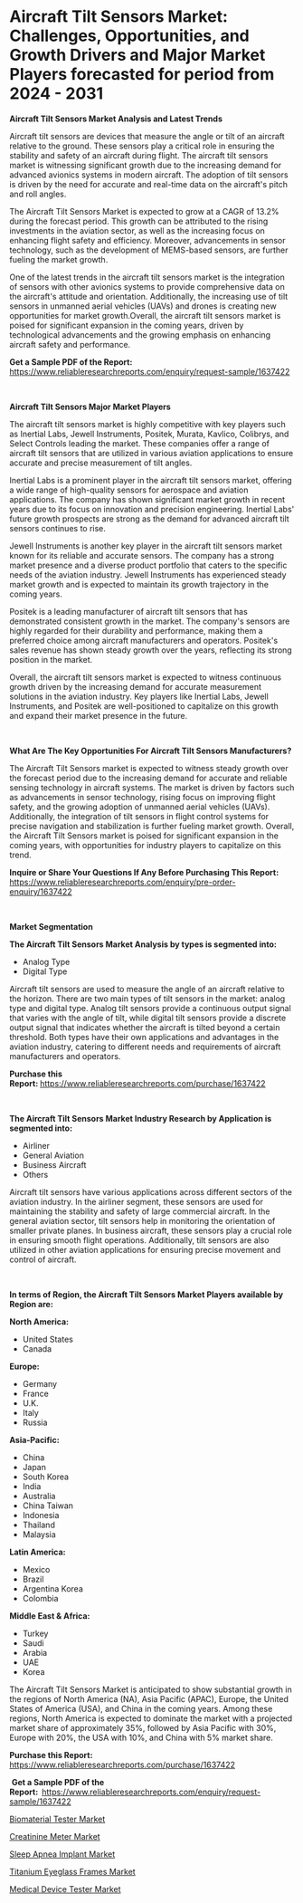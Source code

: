 <p><h1>Aircraft Tilt Sensors Market: Challenges, Opportunities, and Growth Drivers and Major Market Players forecasted for period from 2024 - 2031</h1></p><p><strong>Aircraft Tilt Sensors Market Analysis and Latest Trends</strong></p>
<p><p>Aircraft tilt sensors are devices that measure the angle or tilt of an aircraft relative to the ground. These sensors play a critical role in ensuring the stability and safety of an aircraft during flight. The aircraft tilt sensors market is witnessing significant growth due to the increasing demand for advanced avionics systems in modern aircraft. The adoption of tilt sensors is driven by the need for accurate and real-time data on the aircraft's pitch and roll angles.</p><p>The Aircraft Tilt Sensors Market is expected to grow at a CAGR of 13.2% during the forecast period. This growth can be attributed to the rising investments in the aviation sector, as well as the increasing focus on enhancing flight safety and efficiency. Moreover, advancements in sensor technology, such as the development of MEMS-based sensors, are further fueling the market growth.</p><p>One of the latest trends in the aircraft tilt sensors market is the integration of sensors with other avionics systems to provide comprehensive data on the aircraft's attitude and orientation. Additionally, the increasing use of tilt sensors in unmanned aerial vehicles (UAVs) and drones is creating new opportunities for market growth.Overall, the aircraft tilt sensors market is poised for significant expansion in the coming years, driven by technological advancements and the growing emphasis on enhancing aircraft safety and performance.</p></p>
<p><strong>Get a Sample PDF of the Report:&nbsp;</strong> <a href="https://www.reliableresearchreports.com/enquiry/request-sample/1637422">https://www.reliableresearchreports.com/enquiry/request-sample/1637422</a></p>
<p>&nbsp;</p>
<p><strong>Aircraft Tilt Sensors Major Market Players</strong></p>
<p><p>The aircraft tilt sensors market is highly competitive with key players such as Inertial Labs, Jewell Instruments, Positek, Murata, Kavlico, Colibrys, and Select Controls leading the market. These companies offer a range of aircraft tilt sensors that are utilized in various aviation applications to ensure accurate and precise measurement of tilt angles.</p><p>Inertial Labs is a prominent player in the aircraft tilt sensors market, offering a wide range of high-quality sensors for aerospace and aviation applications. The company has shown significant market growth in recent years due to its focus on innovation and precision engineering. Inertial Labs' future growth prospects are strong as the demand for advanced aircraft tilt sensors continues to rise.</p><p>Jewell Instruments is another key player in the aircraft tilt sensors market known for its reliable and accurate sensors. The company has a strong market presence and a diverse product portfolio that caters to the specific needs of the aviation industry. Jewell Instruments has experienced steady market growth and is expected to maintain its growth trajectory in the coming years.</p><p>Positek is a leading manufacturer of aircraft tilt sensors that has demonstrated consistent growth in the market. The company's sensors are highly regarded for their durability and performance, making them a preferred choice among aircraft manufacturers and operators. Positek's sales revenue has shown steady growth over the years, reflecting its strong position in the market.</p><p>Overall, the aircraft tilt sensors market is expected to witness continuous growth driven by the increasing demand for accurate measurement solutions in the aviation industry. Key players like Inertial Labs, Jewell Instruments, and Positek are well-positioned to capitalize on this growth and expand their market presence in the future.</p></p>
<p>&nbsp;</p>
<p><strong>What Are The Key Opportunities For Aircraft Tilt Sensors Manufacturers?</strong></p>
<p><p>The Aircraft Tilt Sensors market is expected to witness steady growth over the forecast period due to the increasing demand for accurate and reliable sensing technology in aircraft systems. The market is driven by factors such as advancements in sensor technology, rising focus on improving flight safety, and the growing adoption of unmanned aerial vehicles (UAVs). Additionally, the integration of tilt sensors in flight control systems for precise navigation and stabilization is further fueling market growth. Overall, the Aircraft Tilt Sensors market is poised for significant expansion in the coming years, with opportunities for industry players to capitalize on this trend.</p></p>
<p><strong>Inquire or Share Your Questions If Any Before Purchasing This Report:</strong> <a href="https://www.reliableresearchreports.com/enquiry/pre-order-enquiry/1637422">https://www.reliableresearchreports.com/enquiry/pre-order-enquiry/1637422</a></p>
<p>&nbsp;</p>
<p><strong>Market Segmentation</strong></p>
<p><strong>The Aircraft Tilt Sensors Market Analysis by types is segmented into:</strong></p>
<p><ul><li>Analog Type</li><li>Digital Type</li></ul></p>
<p><p>Aircraft tilt sensors are used to measure the angle of an aircraft relative to the horizon. There are two main types of tilt sensors in the market: analog type and digital type. Analog tilt sensors provide a continuous output signal that varies with the angle of tilt, while digital tilt sensors provide a discrete output signal that indicates whether the aircraft is tilted beyond a certain threshold. Both types have their own applications and advantages in the aviation industry, catering to different needs and requirements of aircraft manufacturers and operators.</p></p>
<p><strong>Purchase this Report:&nbsp;</strong><a href="https://www.reliableresearchreports.com/purchase/1637422">https://www.reliableresearchreports.com/purchase/1637422</a></p>
<p>&nbsp;</p>
<p><strong>The Aircraft Tilt Sensors Market Industry Research by Application is segmented into:</strong></p>
<p><ul><li>Airliner</li><li>General Aviation</li><li>Business Aircraft</li><li>Others</li></ul></p>
<p><p>Aircraft tilt sensors have various applications across different sectors of the aviation industry. In the airliner segment, these sensors are used for maintaining the stability and safety of large commercial aircraft. In the general aviation sector, tilt sensors help in monitoring the orientation of smaller private planes. In business aircraft, these sensors play a crucial role in ensuring smooth flight operations. Additionally, tilt sensors are also utilized in other aviation applications for ensuring precise movement and control of aircraft.</p></p>
<p>&nbsp;</p>
<p><strong>In terms of Region, the Aircraft Tilt Sensors Market Players available by Region are:</strong></p>
<p>
    <p> <strong> North America: </strong>
        <ul>
            <li>United States</li>
            <li>Canada</li>
        </ul>
        </p> 
    <p> <strong> Europe: </strong>
        <ul>
            <li>Germany</li>
            <li>France</li>
            <li>U.K.</li>
            <li>Italy</li>
            <li>Russia</li>
        </ul>
        </p> 
    <p> <strong> Asia-Pacific: </strong>
        <ul>
            <li>China</li>
            <li>Japan</li>
            <li>South Korea</li>
            <li>India</li>
            <li>Australia</li>
            <li>China Taiwan</li>
            <li>Indonesia</li>
            <li>Thailand</li>
            <li>Malaysia</li>
        </ul>
        </p> 
    <p> <strong> Latin America: </strong>
        <ul>
            <li>Mexico</li>
            <li>Brazil</li>
            <li>Argentina Korea</li>
            <li>Colombia</li>
        </ul>
        </p> 
    <p> <strong> Middle East & Africa: </strong>
        <ul>
            <li>Turkey</li>
            <li>Saudi</li>
            <li>Arabia</li>
            <li>UAE</li>
            <li>Korea</li>
        </ul>
    </p>
    </p>
<p><p>The Aircraft Tilt Sensors Market is anticipated to show substantial growth in the regions of North America (NA), Asia Pacific (APAC), Europe, the United States of America (USA), and China in the coming years. Among these regions, North America is expected to dominate the market with a projected market share of approximately 35%, followed by Asia Pacific with 30%, Europe with 20%, the USA with 10%, and China with 5% market share.</p></p>
<p><strong>Purchase this Report: </strong><a href="https://www.reliableresearchreports.com/purchase/1637422">https://www.reliableresearchreports.com/purchase/1637422</a></p>
<p>&nbsp;<strong>Get a Sample PDF of the Report:&nbsp;&nbsp;</strong><a href="https://www.reliableresearchreports.com/enquiry/request-sample/1637422">https://www.reliableresearchreports.com/enquiry/request-sample/1637422</a></p>
<p><strong></strong></p>
<p><p><a href="https://medium.com/@petrawillms/biomaterial-tester-market-outlook-industry-overview-and-forecast-2024-to-2031-feced0ace207">Biomaterial Tester Market</a></p><p><a href="https://medium.com/p/3ed49029e733/edit">Creatinine Meter Market</a></p><p><a href="https://medium.com/@petrawillms/sleep-apnea-implant-market-size-and-market-trends-complete-industry-overview-2024-to-2031-7ff4a003fd70">Sleep Apnea Implant Market</a></p><p><a href="https://medium.com/@petrawillms/titanium-eyeglass-frames-market-analysis-and-sze-forecasted-for-period-from-2024-to-2031-36c363d49d3c">Titanium Eyeglass Frames Market</a></p><p><a href="https://medium.com/p/b43ef3e5946d/edit">Medical Device Tester Market</a></p></p>